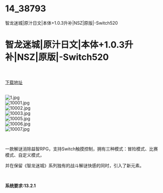# 14_38793
智龙迷城|原汁日文|本体+1.0.3升补|NSZ|原版|-Switch520
# 智龙迷城|原汁日文|本体+1.0.3升补|NSZ|原版|-Switch520
 <br/></br>
[下载地址](https://www.switch520.cc/article/38793 "下载地址")
<br/></br>

<p><img title="1.jpg" src="https://www.switch520.cc/muke_img/2022_07_15_9c44c422e4731.jpg" alt="1.jpg"><br>
<img title="10001.jpg" src="https://www.switch520.cc/muke_img/2022_07_15_4b27b1523f226.jpg" alt="10001.jpg"><br>
<img title="10002.jpg" src="https://www.switch520.cc/muke_img/2022_02_20_6fe7187b3b4c8.jpg" alt="10002.jpg"><br>
<img title="10003.jpg" src="https://www.switch520.cc/muke_img/2022_02_20_0d1271ac41d82.jpg" alt="10003.jpg"><br>
<img title="10005.jpg" src="https://www.switch520.cc/muke_img/2022_07_15_e2ca9763160d4.jpg" alt="10005.jpg"><br>
<img title="10006.jpg" src="https://www.switch520.cc/muke_img/2022_07_15_e66e86dca22ad.jpg" alt="10006.jpg"><br>
<img title="10007.jpg" src="https://www.switch520.cc/muke_img/2022_07_15_422c81632a123.jpg" alt="10007.jpg"></p>
<p>&nbsp;</p>
<p>一款解谜消除益智RPG，支持Switch触摸控制，拥有三种模式：冒险模式、比赛模式、自定义模式，</p>
<p>并在保留《智龙迷城》系列独有的战斗解谜快感的同时，引入了新元素。</p>
<p>&nbsp;</p>
<p><strong>系统要求:13.2.1</strong></p>


